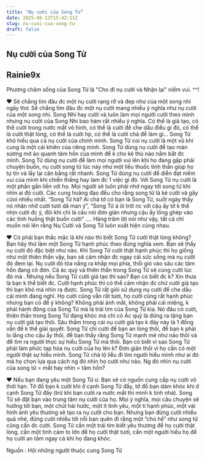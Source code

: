 ```yaml
---
title: "Nụ cười của Song Tử"
date: 2025-06-12T15:42:11Z
slug: nu-cuoi-cua-song-tu
draft: false
---
```


## Nụ cười của Song Tử

## Rainie9x

Phương châm sống của Song Tử là "Cho đi nụ cười và Nhận lại" niềm vui. ^^!
 
 
 
♥ Sẽ chẳng tìm đâu đc một nụ cười rạng rỡ và đẹp như của một song nhi ngây thơ. Sẽ chẳng tìm đâu đc một nụ cười mang nhiều ý nghĩa như nụ cười của 
một song nhi. Song Nhi hay cười và luôn làm mọi người cười theo mình nhưng nụ cười của Song Nhi bao hàm rất nhiều ý nghĩa. Có thể là giả tạo, có thể cười trong nước mắt vô hình, có thể là cười để che dấu điều gì đó, có thể là cười thật lòng, có thể là cười hp, có thể là cười chả để làm gì… Song Tử khó hiểu qua cả nụ cười của chính mình. Song Tử coi nụ cười là một vũ khí cung là một cái khiên của riêng mình. Song Tử dùng nụ cười để tạo màn sương mờ ảo quanh tâm hồn của mình để k cho kẻ thù nào nắm bắt đc mình. Song Tử dùng nụ cười để làm mọi người vui lên khi họ đang gặp phải chuyện buồn, nụ cười song tử lúc này như một liều thuốc tinh thần giúp họ tự tin và lấy lại cân bằng rất nhanh. Song Tử dùng nụ cười để diễn đạt niềm vui của mình khi chiến thắng hay làm đc 1 việc gì đó. Với Song Tử nụ cười là một phần gắn liền với họ. Mọi người sẽ luôn phải nhớ ngay tới song tử khi nhìn ai đó cười. Các cung hoàng đạo đều cho rằng song tử là kẻ cười và gây cừoi nhiều nhất. “Song Tử hả? Ai chà tớ có bạn là Song Tử, suốt ngày thấy nó nhăn nhở cười tươi dã man ý”, “Song Tử á  ôi trời nc với cậu ấy tớ k thể nhịn cười đc ý, đôi khi chỉ là câu nói đơn giản nhưng cậu ấy lồng ghép vào các tình huống thật buồn cười” …. Hàng trăm lời nói như vậy, tất cả chỉ muốn nói lên rằng Nụ Cười và Song Tử luôn xuất hiện cùng nhau.
 
 
 
♥ Có phải bạn thắc mặc là khi nào thì biết Song Tử cười thật lòng không? Bạn hãy thử làm một Song Tử hạnh phúc theo đúng nghĩa xem. Bạn sẽ thấy nụ cười đó đặc biệt như nào. Khi Song Tử cười thật hạnh phúc thì họ giống như một thiên thần vậy, bạn sẽ cảm nhận đc ngay cái sức sống mà nụ cười đó đem lại. Nụ cười đó tỏa nắng ra khắp mọi phía, thổi gió vào sâu các tâm hồn đang cô đơn. Cả ác quỷ và thiên thần trong Song Tử sẽ cùng cười lúc đó mà . Nhưng nếu Song Tử cười giả tạo thì sao? Bạn có biết đc k? Xin thưa là bạn k thể biết đc. Cười hạnh phúc thì có thể cảm nhận đc chứ cười giả tạo thì bạn khó mà nhìn ra được. Song Tử rất giỏi sử dụng nụ cười để che dấu cái mình đang nghĩ. Họ cười cũng vẫn rất tươi, họ cười cũng rất hạnh phúc nhưng bạn có để ý không? Không phải ánh mắt, không phải cái miệng, k phải hành động của Song Tử mà là trái tim của Song Tử kìa. Nó đâu có cười, thiên thần trong Song Tử đang khóc mà chỉ có Ác quỷ là đứng ra tặng bạn nụ cười giả tạo thôi. Sâu thẳm trong cái nụ cười giả tạo k đáy này là 1 đống vấn đề k thể giải quyết. Song Tử chỉ cười để bạn an lòng thôi, để bạn k phải lo lắng cho cậu ấy thôi, để bạn thấy rằng Song Tử mạnh mẽ như nào thôi và để tìm ra người thực sự hiểu Song Tử mà thôi. Bạn có biết vì sao Song Tử phải làm phức tạp hóa nụ cười của họ lên k? Đơn giản thôi vì họ cần có một người thật sự hiểu mình. Song Tử chả lộ liễu đi tìm người hiểu mình như ai đó mà họ chọn lựa qua cách ng đó nhìn họ cười như nào. Ng đó nhìn nụ cười của song tử = mắt hay nhìn = tâm hồn?
 
 
 
♥ Nếu bạn đang yêu một Song Tử ư. Bạn sẽ có nguồn cung cấp nụ cười vô thời hạn. Tớ đố bạn k cười khi ở cạnh Song Tử đấy, tớ đố bạn dám khóc khi ở cạnh Song Tử đấy (trừ khi bạn cười ra nước mắt thì mình k tính nhá). Song Tử sẽ đặt bạn vào trung tâm nụ cười của họ. Mọi ý nghĩa, mọi câu chuyện sẽ hướng tới bạn, một chút hài hước, một ít tình yêu, một tí hạnh phúc, một vài hình ảnh yêu thương sẽ tạo ra nụ cười cho bạn. Nhưng bạn đừng cười nhiều quá nhé, đừng cười nhiều tới nỗi bạn quên đi rằng một “chú hề” như song tử cũng cần đc cười. Song Tử cần một trái tim biết yêu thương để họ cười thật lòng, cần một tình cảm to lớn để họ cười thật tươi, cần một người hiểu họ để họ cười an tâm ngay cả khi họ đang khóc.
 
 
 
Nguồn : Hội những người thuộc cung Song Tử